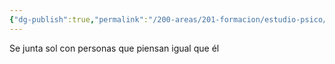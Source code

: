 ```yaml
---
{"dg-publish":true,"permalink":"/200-areas/201-formacion/estudio-psico/aislascionismo/","dgPassFrontmatter":true}
---
```



Se junta sol con personas que piensan igual que él